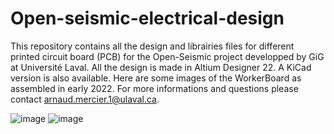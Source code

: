 # Open-seismic-electrical-design


This repository contains all the design and librairies files for different printed circuit board (PCB) for the Open-Seismic project developped by GiG at Université Laval. All the design is made in Altium Designer 22. A KiCad version is also available. Here are some images of the WorkerBoard as assembled in early 2022. For more informations and questions please contact arnaud.mercier.1@ulaval.ca.

![image](https://user-images.githubusercontent.com/38730912/153872827-c47ddce4-cb3c-4156-bcbe-bb41ba10c517.png)
![image](https://user-images.githubusercontent.com/38730912/153872998-007bc6d1-7975-4f19-a47e-51ed3ab2b91d.png)
